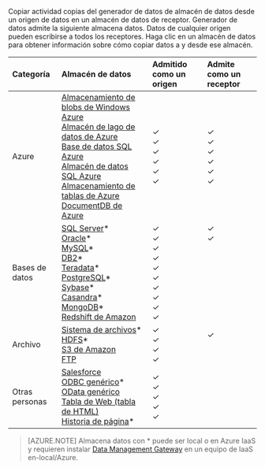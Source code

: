 Copiar actividad copias del generador de datos de almacén de datos desde un origen de datos en un almacén de datos de receptor. Generador de datos admite la siguiente almacena datos. Datos de cualquier origen pueden escribirse a todos los receptores. Haga clic en un almacén de datos para obtener información sobre cómo copiar datos a y desde ese almacén.

Categoría | Almacén de datos | Admitido como un origen | Admite como un receptor
:------- | :--------- | :------------------ | :-----------------
Azure | [Almacenamiento de blobs de Windows Azure](../articles/data-factory/data-factory-azure-blob-connector.md) <br/> [Almacén de lago de datos de Azure](../articles/data-factory/data-factory-azure-datalake-connector.md) <br/> [Base de datos SQL Azure](../articles/data-factory/data-factory-azure-sql-connector.md) <br/> [Almacén de datos SQL Azure](../articles/data-factory/data-factory-azure-sql-data-warehouse-connector.md) <br/> [Almacenamiento de tablas de Azure](../articles/data-factory/data-factory-azure-table-connector.md) <br/> [DocumentDB de Azure](../articles/data-factory/data-factory-azure-documentdb-connector.md) <br/> | ✓ <br/> ✓ <br/> ✓ <br/> ✓ <br/> ✓ <br/> ✓ | ✓ <br/> ✓ <br/> ✓ <br/> ✓ <br/> ✓ <br/> ✓
Bases de datos | [SQL Server](../articles/data-factory/data-factory-sqlserver-connector.md)\* <br/> [Oracle](../articles/data-factory/data-factory-onprem-oracle-connector.md)\* <br/> [MySQL](../articles/data-factory/data-factory-onprem-mysql-connector.md)\* <br/> [DB2](../articles/data-factory/data-factory-onprem-db2-connector.md)\* <br/> [Teradata](../articles/data-factory/data-factory-onprem-teradata-connector.md)\* <br/> [PostgreSQL](../articles/data-factory/data-factory-onprem-postgresql-connector.md)\* <br/> [Sybase](../articles/data-factory/data-factory-onprem-sybase-connector.md)\* <br/>[Casandra](../articles/data-factory/data-factory-onprem-cassandra-connector.md)\* <br/>[MongoDB](../articles/data-factory/data-factory-on-premises-mongodb-connector.md)\*<br/>[Redshift de Amazon](../articles/data-factory/data-factory-amazon-redshift-connector.md) | ✓ <br/> ✓ <br/> ✓ <br/> ✓ <br/> ✓ <br/> ✓<br/> ✓ <br/> ✓ <br/> ✓ <br/> ✓ | ✓ <br/> ✓ <br/> &nbsp; <br/> &nbsp; <br/> &nbsp; <br/> &nbsp;<br/> &nbsp;<br/> &nbsp;<br/> &nbsp; <br/>&nbsp;
Archivo | [Sistema de archivos](../articles/data-factory/data-factory-onprem-file-system-connector.md)\* <br/> [HDFS](../articles/data-factory/data-factory-hdfs-connector.md)\* <br/> [S3 de Amazon](../articles/data-factory/data-factory-amazon-simple-storage-service-connector.md) <br/> [FTP](../articles/data-factory/data-factory-ftp-connector.md)| ✓ <br/> ✓ <br/> ✓ <br/> ✓ | ✓ <br/> &nbsp;<br/>&nbsp;
Otras personas | [Salesforce](../articles/data-factory/data-factory-salesforce-connector.md)<br/> [ODBC genérico](../articles/data-factory/data-factory-odbc-connector.md)\* <br/> [OData genérico](../articles/data-factory/data-factory-odata-connector.md) <br/> [Tabla de Web (tabla de HTML)](../articles/data-factory/data-factory-web-table-connector.md) <br/> [Historia de página](../articles/data-factory/data-factory-odbc-connector.md#ge-historian-store)* | ✓ <br/> ✓ <br/> ✓ <br/> ✓ <br/> ✓  | &nbsp; <br/> &nbsp; <br/> &nbsp; <br/> &nbsp;<br/> &nbsp;<br/> &nbsp;

> [AZURE.NOTE] Almacena datos con * puede ser local o en Azure IaaS y requieren instalar [Data Management Gateway](../articles/data-factory/data-factory-data-management-gateway.md) en un equipo de IaaS en-local/Azure.


